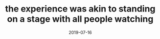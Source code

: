 ---
title: "the experience was akin to standing on a stage with all people watching"
date: 2019-07-16
type: fragment
tags:
  - fragment
---